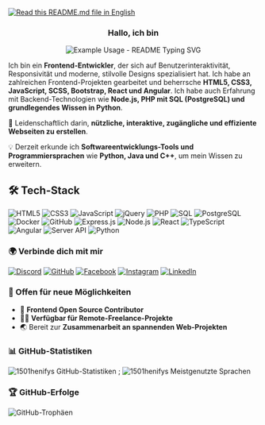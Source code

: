 [![Read this README.md file in English](https://img.shields.io/badge/🌍%20Read%20this%20in%20English-🇩🇪-blue?style=for-the-badge)](https://github.com/1501henify/1501henify)

### <h3 align="center">Hallo, ich bin</h3>

<p align="center">
  <img src="https://readme-typing-svg.demolab.com/?lines=Henry+Ifeanyi;Henify_;Frontend-Entwickler;mit+Ambitionen+als+Softwareentwickler!&font=Poppins%20Code&center=true&width=400&height=100&color=39ff14&multiline=true&duration=4000&pause=1000" alt="Example Usage - README Typing SVG">
</p>

Ich bin ein **Frontend-Entwickler**, der sich auf Benutzerinteraktivität, Responsivität und moderne, stilvolle Designs spezialisiert hat.
Ich habe an zahlreichen Frontend-Projekten gearbeitet und beherrsche **HTML5, CSS3, JavaScript, SCSS, Bootstrap, React und Angular**.
Ich habe auch Erfahrung mit Backend-Technologien wie **Node.js, PHP mit SQL (PostgreSQL) und grundlegendes Wissen in Python**.

🚀 Leidenschaftlich darin, **nützliche, interaktive, zugängliche und effiziente Webseiten zu erstellen**.

💡 Derzeit erkunde ich **Softwareentwicklungs-Tools und Programmiersprachen** wie **Python, Java und C++**, um mein Wissen zu erweitern.

## 🛠️ Tech-Stack

![HTML5](https://img.shields.io/badge/HTML5-%23E34F26.svg?style=for-the-badge&logo=html5&logoColor=white)
![CSS3](https://img.shields.io/badge/CSS3-%231572B6.svg?style=for-the-badge&logo=css3&logoColor=white)
![JavaScript](https://img.shields.io/badge/JavaScript-%23F7DF1E.svg?style=for-the-badge&logo=javascript&logoColor=black)
![jQuery](https://img.shields.io/badge/jQuery-%230769AD.svg?style=for-the-badge&logo=jquery&logoColor=white)
![PHP](https://img.shields.io/badge/PHP-%23777BB4.svg?style=for-the-badge&logo=php&logoColor=white)
![SQL](https://img.shields.io/badge/SQL-%2300758F.svg?style=for-the-badge&logo=mysql&logoColor=white)
![PostgreSQL](https://img.shields.io/badge/PostgreSQL-%23336791.svg?style=for-the-badge&logo=postgresql&logoColor=white)
![Docker](https://img.shields.io/badge/Docker-%230db7ed.svg?style=for-the-badge&logo=docker&logoColor=white)
![GitHub](https://img.shields.io/badge/GitHub-%23181717.svg?style=for-the-badge&logo=github&logoColor=white)
![Express.js](https://img.shields.io/badge/Express.js-%23000000.svg?style=for-the-badge&logo=express&logoColor=white)
![Node.js](https://img.shields.io/badge/Node.js-%23339933.svg?style=for-the-badge&logo=nodedotjs&logoColor=white)
![React](https://img.shields.io/badge/React-%2361DAFB.svg?style=for-the-badge&logo=react&logoColor=black)
![TypeScript](https://img.shields.io/badge/TypeScript-%233178C6.svg?style=for-the-badge&logo=typescript&logoColor=white)
![Angular](https://img.shields.io/badge/Angular-%23DD0031.svg?style=for-the-badge&logo=angular&logoColor=white)
![Server API](https://img.shields.io/badge/API-%23000000.svg?style=for-the-badge&logo=fastapi&logoColor=white)
![Python](https://img.shields.io/badge/Python-%233776AB.svg?style=for-the-badge&logo=python&logoColor=white)

### 🌍 Verbinde dich mit mir

[![Discord](https://img.shields.io/badge/Discord-%237289DA.svg?style=for-the-badge&logo=discord&logoColor=white)](https://discord.com/users/1501henify)
[![GitHub](https://img.shields.io/badge/GitHub-%23181717.svg?style=for-the-badge&logo=github&logoColor=white)](https://github.com/1501henify)
[![Facebook](https://img.shields.io/badge/Facebook-%231877F2.svg?style=for-the-badge&logo=facebook&logoColor=white)](https://m.facebook.com/61561203893651/)
[![Instagram](https://img.shields.io/badge/Instagram-%23E4405F.svg?style=for-the-badge&logo=instagram&logoColor=white)](https://www.instagram.com/henify_.5/)
[![LinkedIn](https://img.shields.io/badge/LinkedIn-%230077B5.svg?style=for-the-badge&logo=linkedin&logoColor=white)](https://www.linkedin.com/in/henry-okeke-0465b9350?trk=contact-info)

### 💼 Offen für neue Möglichkeiten

- 🎨 **Frontend Open Source Contributor**
- ✌🏾 **Verfügbar für Remote-Freelance-Projekte**
- 🌏 Bereit zur **Zusammenarbeit an spannenden Web-Projekten**

### 📊 GitHub-Statistiken

![1501henifys GitHub-Statistiken](https://github-readme-stats.vercel.app/api?username=1501henify&show_icons=true&theme=radical) ;
![1501henifys Meistgenutzte Sprachen](https://github-readme-stats.vercel.app/api/top-langs/?username=1501henify&layout=compact&theme=radical)

### 🏆 GitHub-Erfolge

![GitHub-Trophäen](https://github-profile-trophy.vercel.app/?username=1501henify&theme=radical&no-frame=false&no-bg=false&margin-w=5)

